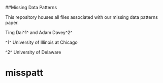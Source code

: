 ##Missing Data Patterns

This repository houses all files associated with our missing data patterns paper.

Ting Dai^1^ and Adam Davey^2^

^1^ University of Illinois at Chicago

^2^ University of Delaware

# misspatt
